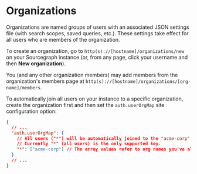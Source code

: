 # Organizations

Organizations are named groups of users with an associated JSON settings file (with search scopes, saved queries, etc.). These settings take effect for all users who are members of the organization.

To create an organization, go to `http(s)://[hostname]/organizations/new` on your Sourcegraph instance (or, from any page, click your username and then **New organization**).

You (and any other organization members) may add members from the organization's members page at `http(s)://[hostname]/organizations/[org-name]/members`.

To automatically join all users on your instance to a specific organization, create the organization first and then set the `auth.userOrgMap` site configuration option:

```json
{
  // ...
  "auth.userOrgMap": {
    // All users ("*") will be automatically joined to the "acme-corp" org.
    // Currently "*" (all users) is the only supported key.
    "*": ["acme-corp"] // The array values refer to org names you've already created.
  }
  // ...
}
```
